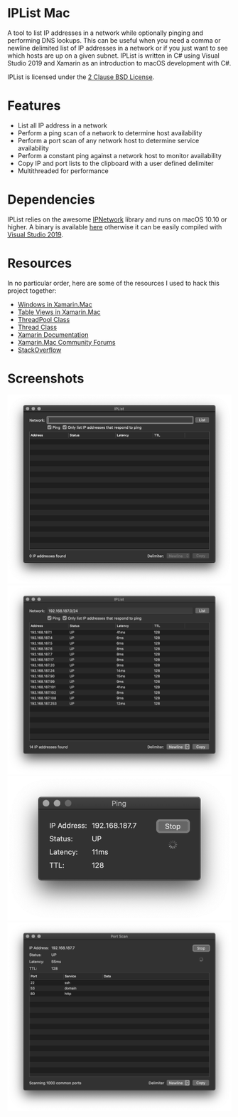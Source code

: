 # IPList Mac
A tool to list IP addresses in a network while optionally pinging and performing DNS lookups. This can be useful when you need a comma or newline delimited list of IP addresses in a network or if you just want to see which hosts are up on a given subnet. IPList is written in C# using Visual Studio 2019 and Xamarin as an introduction to macOS development with C#.

IPList is licensed under the [2 Clause BSD License](https://opensource.org/licenses/BSD-2-Clause).

# Features
* List all IP address in a network
* Perform a ping scan of a network to determine host availability
* Perform a port scan of any network host to determine service availability
* Perform a constant ping against a network host to monitor availability
* Copy IP and port lists to the clipboard with a user defined delimiter
* Multithreaded for performance

# Dependencies
IPList relies on the awesome [IPNetwork](https://github.com/lduchosal/ipnetwork) library and runs on macOS 10.10 or higher. A binary is available [here](https://github.com/mcherry/IPList.macOS/raw/master/Binary/IPList.app.tgz) otherwise it can be easily compiled with [Visual Studio 2019](https://visualstudio.microsoft.com/vs/).

# Resources
In no particular order, here are some of the resources I used to hack this project together:
* [Windows in Xamarin.Mac](https://docs.microsoft.com/en-us/xamarin/mac/user-interface/window)
* [Table Views in Xamarin.Mac](https://docs.microsoft.com/en-us/xamarin/mac/user-interface/table-view)
* [ThreadPool Class](https://docs.microsoft.com/en-us/dotnet/api/system.threading.threadpool?view=netframework-4.8)
* [Thread Class](https://docs.microsoft.com/en-us/dotnet/api/system.threading.thread?view=netframework-4.8)
* [Xamarin Documentation](https://docs.microsoft.com/en-us/xamarin/)
* [Xamarin.Mac Community Forums](https://forums.xamarin.com/categories/xamarin-mac)
* [StackOverflow](https://stackoverflow.com/questions/tagged/xamarin)

# Screenshots
![Screenshot](https://github.com/mcherry/IPList.macOS/blob/master/Screenshots/005.png?raw=true "Screenshot 1")
![Screenshot](https://github.com/mcherry/IPList.macOS/blob/master/Screenshots/006.png?raw=true "Screenshot 2")
![Screenshot](https://github.com/mcherry/IPList.macOS/blob/master/Screenshots/007.png?raw=true "Screenshot 3")
![Screenshot](https://github.com/mcherry/IPList.macOS/blob/master/Screenshots/004.png?raw=true "Screenshot 4")

